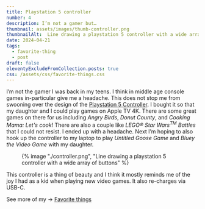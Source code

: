 ```yaml
---
title: Playstation 5 controller
number: 4
description: I’m not a gamer but…
thumbnail: assets/images/thumb-controller.png
thumbnailAlt:  Line drawing a playstation 5 controller with a wide array of buttons
date: 2024-04-21
tags:
  - favorite-thing
  - post
draft: false
eleventyExcludeFromCollection.posts: true
css: /assets/css/favorite-things.css
---
```


I’m not the gamer I was back in my teens. I think in middle age console games in-particular give me a headache. This does not stop me from swooning over the design of the [Playstation 5 Controller](https://www.playstation.com/en-us/accessories/dualsense-wireless-controller/). I bought it so that my daughter and I could play games on Apple TV 4K. There are some great games on there for us including *Angry Birds*, *Donut County*, and *Cooking Mama: Let's cook*! There are also a couple like *LEGO® Star Wars<sup>TM</sup> Battles* that I could not resist. I ended up with a headache. Next I’m hoping to also hook up the controller to my laptop to play *Untitled Goose Game* and *Bluey the Video Game* with my daughter.

<figure class="sketch">
  {% image "./controller.png", "Line drawing a playstation 5 controller with a wide array of buttons" %}
<figcaption></figcaption>
</figure>

This controller is a thing of beauty and I think it mostly reminds me of the joy I had as a kid when playing new video games. It also re-charges via USB-C. 

See more of my &rarr; [Favorite things](/blog/favorite-things/)